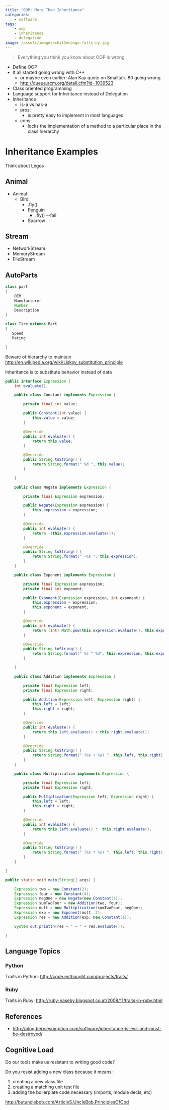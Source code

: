 ```yaml
---
title: "OOP: More Than Inheritance"
categories:
    - software
tags:
    - oop
    - inheritance
    - delegation
image: /assets/images/chittenango-falls-ny.jpg
---
```

> Everything you think you know about OOP is wrong

* Define OOP
* It all started going wrong with C++
    - or maybe even earlier: Alan Kay quote on Smalltalk-80 going wrong
    - http://queue.acm.org/detail.cfm?id=1039523
* Class oriented programming
* Language support for Inheritance instead of Delegation
* Inheritance
    - is-a vs has-a
    - pros:
        + is pretty easy to implement in most languages
    - cons:
        + locks the implementation of a method to a particular place in the class hierarchy
# Inheritance Examples

Think about Legos

## Animal

* Animal
    - Bird
        + .fly()
        + Penguin
            * .fly() --fail
        + Sparrow

## Stream

* NetworkStream
* MemoryStream
* FileStream

## AutoParts

``` java
class part
{
    OEM
    Manufacturer
    Number
    Description
}

class Tire extends Part
{
   Speed
   Rating

}
```

Beware of hierarchy to maintain http://en.wikipedia.org/wiki/Liskov_substitution_principle

Inheritance is to substitute behavior instead of data

``` java
public interface Expression {
    int evaluate();

    public class Constant implements Expression {

        private final int value;

        public Constant(int value) {
            this.value = value;
        }

        @Override
        public int evaluate() {
            return this.value;
        }

        @Override
        public String toString() {
            return String.format(" %d ", this.value);
        }

    }

    public class Negate implements Expression {

        private final Expression expression;

        public Negate(Expression expression) {
            this.expression = expression;
        }

        @Override
        public int evaluate() {
            return -(this.expression.evaluate());
        }

        @Override
        public String toString() {
            return String.format(" -%s ", this.expression);
        }
    }

    public class Exponent implements Expression {

        private final Expression expression;
        private final int exponent;

        public Exponent(Expression expression, int exponent) {
            this.expression = expression;
            this.exponent = exponent;
        }

        @Override
        public int evaluate() {
            return (int) Math.pow(this.expression.evaluate(), this.exponent);
        }

        @Override
        public String toString() {
            return String.format(" %s ^ %d", this.expression, this.exponent);
        }

    }

    public class Addition implements Expression {

        private final Expression left;
        private final Expression right;

        public Addition(Expression left, Expression right) {
            this.left = left;
            this.right = right;
        }

        @Override
        public int evaluate() {
            return this.left.evaluate() + this.right.evaluate();
        }

        @Override
        public String toString() {
            return String.format(" (%s + %s) ", this.left, this.right);
        }
    }

    public class Multiplication implements Expression {

        private final Expression left;
        private final Expression right;

        public Multiplication(Expression left, Expression right) {
            this.left = left;
            this.right = right;
        }

        @Override
        public int evaluate() {
            return this.left.evaluate() *  this.right.evaluate();
        }

        @Override
        public String toString() {
            return String.format(" (%s * %s) ", this.left, this.right);
        }
    }

}

public static void main(String[] args) {

    Expression two = new Constant(2);
    Expression four = new Constant(4);
    Expression negOne = new Negate(new Constant(1));
    Expression sumTwoFour = new Addition(two, four);
    Expression mult = new Multiplication(sumTwoFour, negOne);
    Expression exp = new Exponent(mult, 2);
    Expression res = new Addition(exp, new Constant(1));

    System.out.println(res + " = " + res.evaluate());

}
```

## Language Topics

### Python

Traits in Python: http://code.enthought.com/projects/traits/

### Ruby

Traits in Ruby: http://ruby-naseby.blogspot.co.at/2008/11/traits-in-ruby.html

## References

* http://blog.berniesumption.com/software/inheritance-is-evil-and-must-be-destroyed/


## Cognitive Load

Do our tools make us resistant to writing good code?

Do you resist adding a new class because it means:

1. creating a new class file
2. creating a matching unit test file
3. adding the boilerplate code necessary (imports, module decls, etc)


http://butunclebob.com/ArticleS.UncleBob.PrinciplesOfOod
